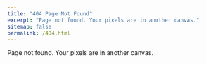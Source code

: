 ```yaml
---
title: "404 Page Not Found"
excerpt: "Page not found. Your pixels are in another canvas."
sitemap: false
permalink: /404.html
---
```


Page not found. Your pixels are in another canvas.
